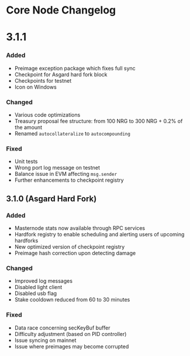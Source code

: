 # Core Node Changelog

# 3.1.1

### Added
- Preimage exception package which fixes full sync
- Checkpoint for Asgard hard fork block
- Checkpoints for testnet
- Icon on Windows

### Changed
- Various code optimizations
- Treasury proposal fee structure: from 100 NRG to 300 NRG + 0.2% of the amount
- Renamed `autocollateralize` to `autocompounding`

### Fixed
- Unit tests
- Wrong port log message on testnet
- Balance issue in EVM affecting `msg.sender`
- Further enhancements to checkpoint registry

## 3.1.0 (Asgard Hard Fork)

### Added
- Masternode stats now available through RPC services
- Hardfork registry to enable scheduling and alerting users of upcoming hardforks
- New optimized version of checkpoint registry
- Preimage hash correction upon detecting damage

### Changed
- Improved log messages
- Disabled light client
- Disabled usb flag
- Stake cooldown reduced from 60 to 30 minutes

### Fixed
- Data race concerning secKeyBuf buffer
- Difficulty adjustment (based on PID controller)
- Issue syncing on mainnet
- Issue where preimages may become corrupted
